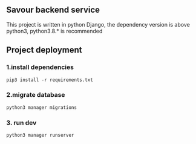 ## Savour backend service

This project is written in python Django, the dependency version is above python3, python3.8.* is recommended

## Project deployment

### 1.install dependencies

`pip3 install -r requirements.txt`

### 2.migrate database

`python3 manager migrations`

### 3. run dev

`python3 manager runserver`

